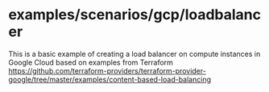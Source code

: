 # examples/scenarios/gcp/loadbalancer

This is a basic example of creating a load balancer on compute instances in Google Cloud based on examples from Terraform
https://github.com/terraform-providers/terraform-provider-google/tree/master/examples/content-based-load-balancing
